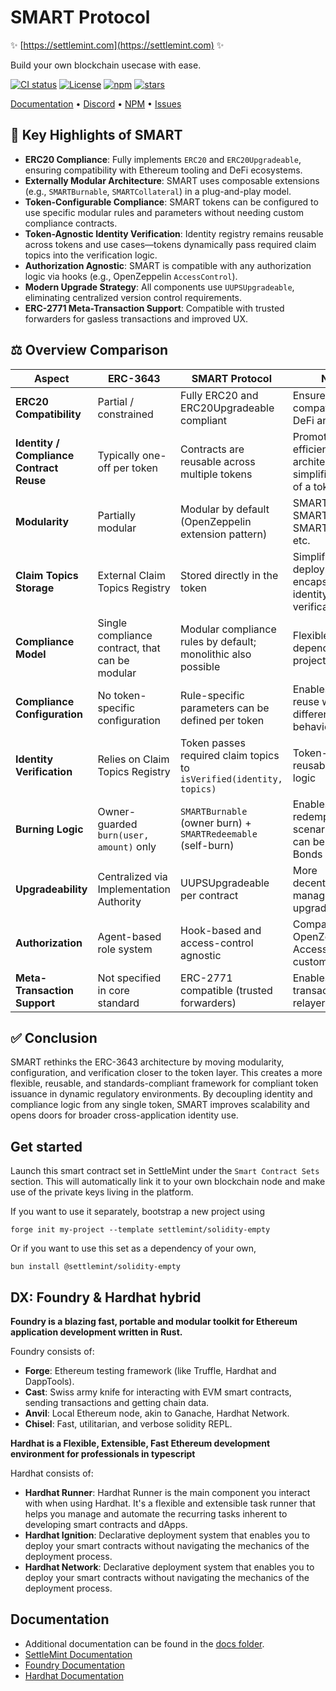 # SMART Protocol

✨ [https://settlemint.com](https://settlemint.com) ✨

Build your own blockchain usecase with ease.

[![CI status](https://github.com/settlemint/solidity-empty/actions/workflows/solidity.yml/badge.svg?event=push&branch=main)](https://github.com/settlemint/solidity-empty/actions?query=branch%3Amain) [![License](https://img.shields.io/npm/l/@settlemint/solidity-empty)](https://fsl.software) [![npm](https://img.shields.io/npm/dw/@settlemint/solidity-empty)](https://www.npmjs.com/package/@settlemint/solidity-empty) [![stars](https://img.shields.io/github/stars/settlemint/solidity-empty)](https://github.com/settlemint/solidity-empty)

[Documentation](https://console.settlemint.com/documentation/) • [Discord](https://discord.com/invite/Mt5yqFrey9) • [NPM](https://www.npmjs.com/package/@settlemint/solidity-empty) • [Issues](https://github.com/settlemint/solidity-empty/issues)

## 🧩 Key Highlights of SMART

- **ERC20 Compliance**: Fully implements `ERC20` and `ERC20Upgradeable`, ensuring compatibility with Ethereum tooling and DeFi ecosystems.
- **Externally Modular Architecture**: SMART uses composable extensions (e.g., `SMARTBurnable`, `SMARTCollateral`) in a plug-and-play model.
- **Token-Configurable Compliance**: SMART tokens can be configured to use specific modular rules and parameters without needing custom compliance contracts.
- **Token-Agnostic Identity Verification**: Identity registry remains reusable across tokens and use cases—tokens dynamically pass required claim topics into the verification logic.
- **Authorization Agnostic**: SMART is compatible with any authorization logic via hooks (e.g., OpenZeppelin `AccessControl`).
- **Modern Upgrade Strategy**: All components use `UUPSUpgradeable`, eliminating centralized version control requirements.
- **ERC-2771 Meta-Transaction Support**: Compatible with trusted forwarders for gasless transactions and improved UX.

## ⚖️ Overview Comparison

| **Aspect** | **ERC-3643** | **SMART Protocol** | **Notes** |
|------------|--------------|--------------------|-----------|
| **ERC20 Compatibility** | Partial / constrained | Fully ERC20 and ERC20Upgradeable compliant | Ensures full compatibility with DeFi and wallets |
| **Identity / Compliance Contract Reuse** | Typically one-off per token | Contracts are reusable across multiple tokens | Promotes efficient architecture, simplifies setup of a token |
| **Modularity** | Partially modular | Modular by default (OpenZeppelin extension pattern) | SMARTBurnable, SMARTPausable, SMARTCustodian, etc. |
| **Claim Topics Storage** | External Claim Topics Registry | Stored directly in the token | Simplifies deployment and encapsulates identity verification |
| **Compliance Model** | Single compliance contract, that can be modular | Modular compliance rules by default; monolithic also possible | Flexible setup depending on project needs |
| **Compliance Configuration** | No token-specific configuration | Rule-specific parameters can be defined per token | Enables rule reuse with different behaviors |
| **Identity Verification** | Relies on Claim Topics Registry | Token passes required claim topics to `isVerified(identity, topics)` | Token-agnostic, reusable identity logic |
| **Burning Logic** | Owner-guarded `burn(user, amount)` only | `SMARTBurnable` (owner burn) + `SMARTRedeemable` (self-burn) | Enables user redemption scenarios, which can be used for Bonds |
| **Upgradeability** | Centralized via Implementation Authority | UUPSUpgradeable per contract | More decentralized and manageable upgrade control |
| **Authorization** | Agent-based role system | Hook-based and access-control agnostic | Compatible with OpenZeppelin AccessControl or custom systems |
| **Meta-Transaction Support** | Not specified in core standard | ERC-2771 compatible (trusted forwarders) | Enables gasless transactions via relayers |

## ✅ Conclusion

SMART rethinks the ERC-3643 architecture by moving modularity, configuration, and verification closer to the token layer. This creates a more flexible, reusable, and standards-compliant framework for compliant token issuance in dynamic regulatory environments. By decoupling identity and compliance logic from any single token, SMART improves scalability and opens doors for broader cross-application identity use.

## Get started

Launch this smart contract set in SettleMint under the `Smart Contract Sets` section. This will automatically link it to your own blockchain node and make use of the private keys living in the platform.

If you want to use it separately, bootstrap a new project using

```shell
forge init my-project --template settlemint/solidity-empty
```

Or if you want to use this set as a dependency of your own,

```shell
bun install @settlemint/solidity-empty
```

## DX: Foundry & Hardhat hybrid

**Foundry is a blazing fast, portable and modular toolkit for Ethereum application development written in Rust.**

Foundry consists of:

- **Forge**: Ethereum testing framework (like Truffle, Hardhat and DappTools).
- **Cast**: Swiss army knife for interacting with EVM smart contracts, sending transactions and getting chain data.
- **Anvil**: Local Ethereum node, akin to Ganache, Hardhat Network.
- **Chisel**: Fast, utilitarian, and verbose solidity REPL.

**Hardhat is a Flexible, Extensible, Fast Ethereum development environment for professionals in typescript**

Hardhat consists of:

- **Hardhat Runner**: Hardhat Runner is the main component you interact with when using Hardhat. It's a flexible and extensible task runner that helps you manage and automate the recurring tasks inherent to developing smart contracts and dApps.
- **Hardhat Ignition**: Declarative deployment system that enables you to deploy your smart contracts without navigating the mechanics of the deployment process.
- **Hardhat Network**: Declarative deployment system that enables you to deploy your smart contracts without navigating the mechanics of the deployment process.

## Documentation

- Additional documentation can be found in the [docs folder](./docs).
- [SettleMint Documentation](https://console.settlemint.com/documentation/docs/using-platform/dev-tools/code-studio/smart-contract-sets/deploying-a-contract/)
- [Foundry Documentation](https://book.getfoundry.sh/)
- [Hardhat Documentation](https://hardhat.org/hardhat-runner/docs/getting-started)


